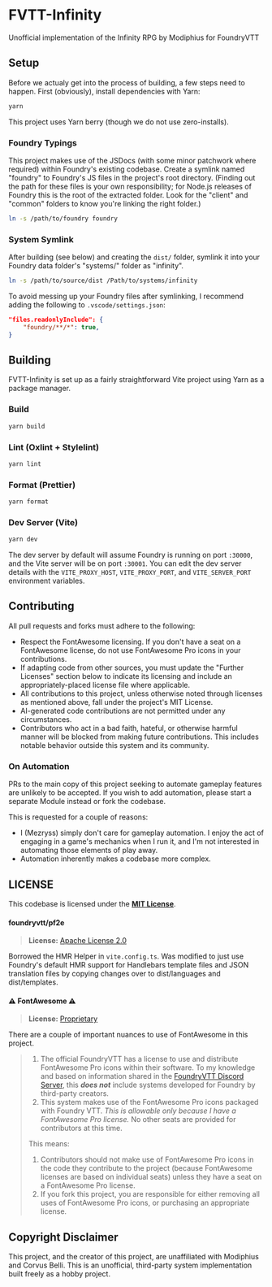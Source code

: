 # FVTT-Infinity

Unofficial implementation of the Infinity RPG by Modiphius for FoundryVTT

## Setup

Before we actualy get into the process of building, a few steps need to happen. First (obviously), install dependencies with Yarn:

```sh
yarn
```

This project uses Yarn berry (though we do not use zero-installs).

### Foundry Typings

This project makes use of the JSDocs (with some minor patchwork where required) within Foundry's existing codebase. Create a symlink named "foundry" to Foundry's JS files in the project's root directory. (Finding out the path for these files is your own responsibility; for Node.js releases of Foundry this is the root of the extracted folder. Look for the "client" and "common" folders to know you're linking the right folder.)

```sh
ln -s /path/to/foundry foundry
```

### System Symlink

After building (see below) and creating the `dist/` folder, symlink it into your Foundry data folder's "systems/" folder as "infinity".

```sh
ln -s /path/to/source/dist /Path/to/systems/infinity
```

To avoid messing up your Foundry files after symlinking, I recommend adding the following to `.vscode/settings.json`:

```json
"files.readonlyInclude": {
	"foundry/**/*": true,
}
```

## Building

FVTT-Infinity is set up as a fairly straightforward Vite project using Yarn as a package manager.

### Build

```sh
yarn build
```

### Lint (Oxlint + Stylelint)

```sh
yarn lint
```

### Format (Prettier)

```sh
yarn format
```

### Dev Server (Vite)

```sh
yarn dev
```

The dev server by default will assume Foundry is running on port `:30000`, and the Vite server will be on port `:30001`. You can edit the dev server details with the `VITE_PROXY_HOST`, `VITE_PROXY_PORT`, and `VITE_SERVER_PORT` environment variables.

## Contributing

All pull requests and forks must adhere to the following:

- Respect the FontAwesome licensing. If you don't have a seat on a FontAwesome license, do not use FontAwesome Pro icons in your contributions.
- If adapting code from other sources, you must update the "Further Licenses" section below to indicate its licensing and include an appropriately-placed license file where applicable.
- All contributions to this project, unless otherwise noted through licenses as mentioned above, fall under the project's MIT License.
- AI-generated code contributions are not permitted under any circumstances.
- Contributors who act in a bad faith, hateful, or otherwise harmful manner will be blocked from making future contributions. This includes notable behavior outside this system and its community.

### On Automation

PRs to the main copy of this project seeking to automate gameplay features are unlikely to be accepted. If you wish to add automation, please start a separate Module instead or fork the codebase.

This is requested for a couple of reasons:

- I (Mezryss) simply don't care for gameplay automation. I enjoy the act of engaging in a game's mechanics when I run it, and I'm not interested in automating those elements of play away.
- Automation inherently makes a codebase more complex.

## LICENSE

This codebase is licensed under the [**MIT License**](LICENSE).

#### foundryvtt/pf2e

> **License:** [Apache License 2.0](https://raw.githubusercontent.com/foundryvtt/pf2e/refs/heads/master/LICENSE)

Borrowed the HMR Helper in `vite.config.ts`. Was modified to just use Foundry's default HMR support for Handlebars template files and JSON translation files by copying changes over to dist/languages and dist/templates.

#### ⚠️ FontAwesome ⚠️

> **License:** [Proprietary](https://fontawesome.com/license)

There are a couple of important nuances to use of FontAwesome in this project.

> 1. The official FoundryVTT has a license to use and distribute FontAwesome Pro icons within their software. To my knowledge and based on information shared in the [FoundryVTT Discord Server](https://discord.gg/foundryvtt), this **_does not_** include systems developed for Foundry by third-party creators.
> 2. This system makes use of the FontAwesome Pro icons packaged with Foundry VTT. _This is allowable only because I have a FontAwesome Pro license._ No other seats are provided for contributors at this time.
>
> This means:
>
> 1. Contributors should not make use of FontAwesome Pro icons in the code they contribute to the project (because FontAwesome licenses are based on individual seats) unless they have a seat on a FontAwesome Pro license.
> 2. If you fork this project, you are responsible for either removing all uses of FontAwesome Pro icons, or purchasing an appropriate license.

## Copyright Disclaimer

This project, and the creator of this project, are unaffiliated with Modiphius and Corvus Belli. This is an unofficial, third-party system implementation built freely as a hobby project.
